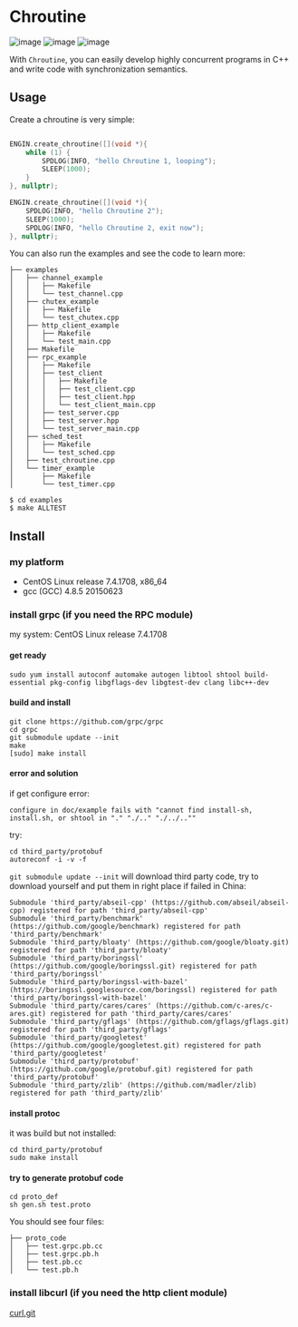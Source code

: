 # Chroutine

![image](https://img.shields.io/badge/build-passing-green)
![image](https://img.shields.io/badge/license-MIT-blue)
![image](https://img.shields.io/badge/platform-linux--64-lightgrey)

With `Chroutine`, you can easily develop highly concurrent programs in C++ and write code with synchronization semantics.

## Usage

Create a chroutine is very simple:

```cpp

ENGIN.create_chroutine([](void *){
    while (1) {
        SPDLOG(INFO, "hello Chroutine 1, looping");
        SLEEP(1000);
    }
}, nullptr);

ENGIN.create_chroutine([](void *){
    SPDLOG(INFO, "hello Chroutine 2");
    SLEEP(1000);
    SPDLOG(INFO, "hello Chroutine 2, exit now");
}, nullptr);

```

You can also run the examples and see the code to learn more:

```shell
├── examples
│   ├── channel_example
│   │   ├── Makefile
│   │   └── test_channel.cpp
│   ├── chutex_example
│   │   ├── Makefile
│   │   └── test_chutex.cpp
│   ├── http_client_example
│   │   ├── Makefile
│   │   └── test_main.cpp
│   ├── Makefile
│   ├── rpc_example
│   │   ├── Makefile
│   │   ├── test_client
│   │   │   ├── Makefile
│   │   │   ├── test_client.cpp
│   │   │   ├── test_client.hpp
│   │   │   └── test_client_main.cpp
│   │   ├── test_server.cpp
│   │   ├── test_server.hpp
│   │   └── test_server_main.cpp
│   ├── sched_test
│   │   ├── Makefile
│   │   └── test_sched.cpp
│   ├── test_chroutine.cpp
│   └── timer_example
│       ├── Makefile
│       └── test_timer.cpp

$ cd examples
$ make ALLTEST
```

## Install

### my platform

- CentOS Linux release 7.4.1708, x86_64
- gcc (GCC) 4.8.5 20150623

### install grpc (if you need the RPC module)

my system: CentOS Linux release 7.4.1708

#### get ready

```shell
sudo yum install autoconf automake autogen libtool shtool build-essential pkg-config libgflags-dev libgtest-dev clang libc++-dev
```

#### build and install

```shell
git clone https://github.com/grpc/grpc
cd grpc
git submodule update --init
make
[sudo] make install
```

#### error and solution

if get configure error:

```shell
configure in doc/example fails with "cannot find install-sh, install.sh, or shtool in "." "./.." "./../..""
```

try:

```shell
cd third_party/protobuf
autoreconf -i -v -f
```

`git submodule update --init` will download third party code, try to download yourself and put them in right place if failed in China:

```shell
Submodule 'third_party/abseil-cpp' (https://github.com/abseil/abseil-cpp) registered for path 'third_party/abseil-cpp'
Submodule 'third_party/benchmark' (https://github.com/google/benchmark) registered for path 'third_party/benchmark'
Submodule 'third_party/bloaty' (https://github.com/google/bloaty.git) registered for path 'third_party/bloaty'
Submodule 'third_party/boringssl' (https://github.com/google/boringssl.git) registered for path 'third_party/boringssl'
Submodule 'third_party/boringssl-with-bazel' (https://boringssl.googlesource.com/boringssl) registered for path 'third_party/boringssl-with-bazel'
Submodule 'third_party/cares/cares' (https://github.com/c-ares/c-ares.git) registered for path 'third_party/cares/cares'
Submodule 'third_party/gflags' (https://github.com/gflags/gflags.git) registered for path 'third_party/gflags'
Submodule 'third_party/googletest' (https://github.com/google/googletest.git) registered for path 'third_party/googletest'
Submodule 'third_party/protobuf' (https://github.com/google/protobuf.git) registered for path 'third_party/protobuf'
Submodule 'third_party/zlib' (https://github.com/madler/zlib) registered for path 'third_party/zlib'
```

#### install protoc

it was build but not installed:

```shell
cd third_party/protobuf
sudo make install
```

#### try to generate protobuf code

```shell
cd proto_def
sh gen.sh test.proto
```

You should see four files:

```shell
├── proto_code
│   ├── test.grpc.pb.cc
│   ├── test.grpc.pb.h
│   ├── test.pb.cc
│   └── test.pb.h
```

### install libcurl (if you need the http client module)

[curl.git](https://github.com/curl/curl.git)
